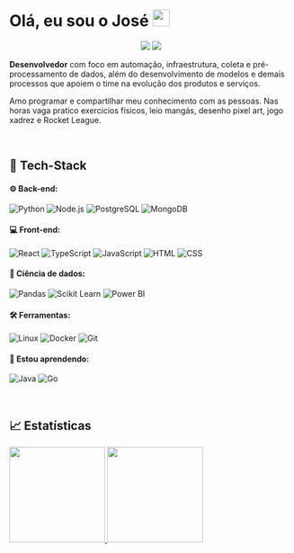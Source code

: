 # Olá, eu sou o José <img width="30" src="https://emojis.slackmojis.com/emojis/images/1593555389/9579/blob_excited.gif?1593555389" alt="party blob"/>

<p align="center">
<a href="https://www.linkedin.com/in/joserodrigs/"><img src="https://img.shields.io/badge/-Jose%20Rodrigues-0077B5?style=flat-square&logo=Linkedin&logoColor=white"/></a>
<a href="mailto:joseluisrjunior@gmail.com"><img src="https://img.shields.io/badge/-joseluisrjunior@gmail.com-D14836?style=flat-square&logo=Gmail&logoColor=white"/></a>
</p>

**Desenvolvedor** com foco em automação, infraestrutura, coleta e pré-processamento de dados, além do desenvolvimento de modelos e demais processos que apoiem o time na evolução dos produtos e serviços.

Amo programar e compartilhar meu conhecimento com as pessoas. Nas horas vaga pratico exercicios físicos, leio mangás, desenho pixel art, jogo xadrez e Rocket League.

<br>

## 🚀 **Tech-Stack**

 #### ⚙ Back-end:
 ![Python](https://img.shields.io/badge/-Python-black?style=flat-square&logo=Python)
 ![Node.js](https://img.shields.io/badge/-Node.js-black?style=flat-square&logo=Node.js)
 ![PostgreSQL](https://img.shields.io/badge/-PostgreSQL-black?style=flat-square&logo=PostgreSQL)
 ![MongoDB](https://img.shields.io/badge/-MongoDB-black?style=flat-square&logo=MongoDB)
 
 #### 💻 Front-end:
 ![React](https://img.shields.io/badge/React-black?style=flat-square&logo=React)
 ![TypeScript](https://img.shields.io/badge/-TypeScript-black?style=flat-square&logo=TypeScript)
 ![JavaScript](https://img.shields.io/badge/-JavaScript-black?style=flat-square&logo=JavaScript)
 ![HTML](https://img.shields.io/badge/-HTML-black?style=flat-square&logo=HTML5)
 ![CSS](https://img.shields.io/badge/-CSS-black?style=flat-square&logo=CSS3)

 #### 🎲 Ciência de dados:
 ![Pandas](https://img.shields.io/badge/-Pandas-black?style=flat-square&logo=Pandas)
 ![Scikit Learn](https://img.shields.io/badge/-Scikit%20Learn-black?style=flat-square&logo=scikit-learn)
 ![Power BI](https://img.shields.io/badge/-Power%20BI-black?style=flat-square&logo=Power-BI)
 
 #### 🛠 Ferramentas:
 ![Linux](https://img.shields.io/badge/-Linux-black?style=flat-square&logo=Linux)
 ![Docker](https://img.shields.io/badge/-Docker-black?style=flat-square&logo=Docker)
 ![Git](https://img.shields.io/badge/-Git-black?style=flat-square&logo=Git)
 
 #### 🌱 Estou aprendendo:
 ![Java](https://img.shields.io/badge/Java-black?style=flat-square&logo=Java)
 ![Go](https://img.shields.io/badge/Go-black?style=flat-square&logo=Go)
 
 
 <!--
 ![Heroku](https://img.shields.io/badge/-Heroku-black?style=flat-square&logo=Heroku)
 ![Nginx](https://img.shields.io/badge/Nginx-black?style=flat-square&logo=Nginx)
 ![Kubernetes](https://img.shields.io/badge/Kubernetes-black?style=flat-square&logo=Kubernetes)
 ![AWS](https://img.shields.io/badge/AWS-black?style=flat-square&logo=Amazon) -->
 
 
 <br>

## :chart_with_upwards_trend: Estatísticas

<a href="https://github.com/runiorr">
  <img height="170em" src="https://github-readme-stats.vercel.app/api?username=runiorr&show_icons=true&theme=dark&include_all_commits=true&count_private=true"/>
</a>

<a href="https://github.com/runiorr?tab=repositories">
  <img height="170em" src="https://github-readme-stats.vercel.app/api/top-langs/?username=runiorr&layout=compact&langs_count=8&theme=dark"/>
</a>
